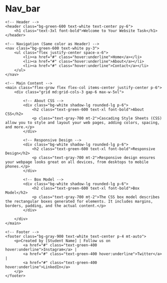 # Nav_bar
<!DOCTYPE html>
<html lang="en">
<head>
    <meta charset="UTF-8">
    <meta name="viewport" content="width=device-width, initial-scale=1.0">
    <title>Website Task</title>
    <script src="https://cdn.tailwindcss.com"></script>
</head>
<body class="bg-gray-100 flex flex-col min-h-screen">

    <!-- Header -->
    <header class="bg-green-600 text-white text-center py-6">
        <h1 class="text-3xl font-bold">Welcome to Your Website Task</h1>
    </header>

    <!-- Navigation (Same color as Header) -->
    <nav class="bg-green-600 text-white py-3">
        <ul class="flex justify-center space-x-6">
            <li><a href="#" class="hover:underline">Home</a></li>
            <li><a href="#" class="hover:underline">About</a></li>
            <li><a href="#" class="hover:underline">Contact</a></li>
        </ul>
    </nav>

    <!-- Main Content -->
    <main class="flex-grow flex flex-col items-center justify-center p-6">
        <div class="grid md:grid-cols-3 gap-6 max-w-5xl">
            
            <!-- About CSS -->
            <div class="bg-white shadow-lg rounded-lg p-6">
                <h2 class="text-green-600 text-xl font-bold">About CSS</h2>
                <p class="text-gray-700 mt-2">Cascading Style Sheets (CSS) allow you to style and layout your web pages, adding colors, spacing, and more.</p>
            </div>

            <!-- Responsive Design -->
            <div class="bg-white shadow-lg rounded-lg p-6">
                <h2 class="text-green-600 text-xl font-bold">Responsive Design</h2>
                <p class="text-gray-700 mt-2">Responsive design ensures your webpage looks great on all devices, from desktops to mobile phones.</p>
            </div>

            <!-- Box Model -->
            <div class="bg-white shadow-lg rounded-lg p-6">
                <h2 class="text-green-600 text-xl font-bold">Box Model</h2>
                <p class="text-gray-700 mt-2">The CSS box model describes the rectangular boxes generated for elements. It includes margins, borders, padding, and the actual content.</p>
            </div>

        </div>
    </main>

    <!-- Footer -->
    <footer class="bg-gray-900 text-white text-center p-4 mt-auto">
        <p>Created by [Student Name] | Follow us on 
            <a href="#" class="text-green-400 hover:underline">Instagram</a> | 
            <a href="#" class="text-green-400 hover:underline">Twitter</a> | 
            <a href="#" class="text-green-400 hover:underline">LinkedIn</a>
        </p>
    </footer>

</body>
</html>
